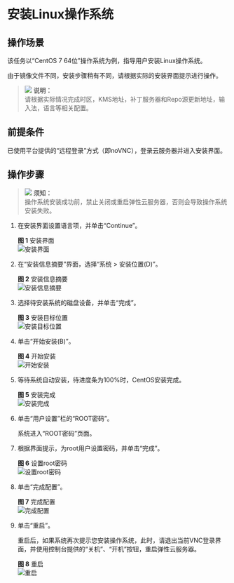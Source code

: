 # 安装Linux操作系统<a name="ims_01_0230"></a>

## 操作场景<a name="zh-cn_topic_0049548347_section24006753"></a>

该任务以“CentOS 7 64位”操作系统为例，指导用户安装Linux操作系统。

由于镜像文件不同，安装步骤稍有不同，请根据实际的安装界面提示进行操作。

>![](public_sys-resources/icon-note.gif) **说明：**   
>请根据实际情况完成时区，KMS地址，补丁服务器和Repo源更新地址，输入法，语言等相关配置。  

## 前提条件<a name="zh-cn_topic_0049548347_section14734188"></a>

已使用平台提供的“远程登录”方式（即noVNC），登录云服务器并进入安装界面。

## 操作步骤<a name="zh-cn_topic_0049548347_section65498832"></a>

>![](public_sys-resources/icon-notice.gif) **须知：**   
>操作系统安装成功前，禁止关闭或重启弹性云服务器，否则会导致操作系统安装失败。  

1.  在安装界面设置语言项，并单击“Continue”。

    **图 1**  安装界面<a name="zh-cn_topic_0049548347_it_58_45_000004_1_mmccppss_fig_01"></a>  
    ![](figures/安装界面.png "安装界面")

2.  在“安装信息摘要”界面，选择“系统 \> 安装位置\(D\)”。

    **图 2**  安装信息摘要<a name="zh-cn_topic_0049548347_it_58_45_000004_1_mmccppss_fig_02"></a>  
    ![](figures/安装信息摘要.png "安装信息摘要")

3.  选择待安装系统的磁盘设备，并单击“完成”。

    **图 3**  安装目标位置<a name="zh-cn_topic_0049548347_it_58_45_000004_1_mmccppss_fig_03"></a>  
    ![](figures/安装目标位置.png "安装目标位置")

4.  单击“开始安装\(B\)”。

    **图 4**  开始安装<a name="zh-cn_topic_0049548347_it_58_45_000004_1_mmccppss_fig_04"></a>  
    ![](figures/开始安装.png "开始安装")

5.  等待系统自动安装，待进度条为100%时，CentOS安装完成。

    **图 5**  安装完成<a name="fig272114370327"></a>  
    ![](figures/安装完成.png "安装完成")

6.  单击“用户设置”栏的“ROOT密码”。

    系统进入“ROOT密码”页面。

7.  根据界面提示，为root用户设置密码，并单击“完成”。

    **图 6**  设置root密码<a name="fig5543145214354"></a>  
    ![](figures/设置root密码.png "设置root密码")

8.  单击“完成配置”。

    **图 7**  完成配置<a name="fig163028167371"></a>  
    ![](figures/完成配置.png "完成配置")

9.  单击“重启”。

    重启后，如果系统再次提示您安装操作系统，此时，请退出当前VNC登录界面，并使用控制台提供的“关机”、“开机”按钮，重启弹性云服务器。

    **图 8**  重启<a name="fig166210528418"></a>  
    ![](figures/重启.png "重启")


